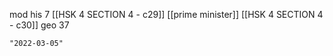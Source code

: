 mod his 7
[[HSK 4 SECTION 4 - c29]]
[[prime minister]]
[[HSK 4 SECTION 4 - c30]]
geo 37

```query 2021-11-27 00:06
"2022-03-05"
```